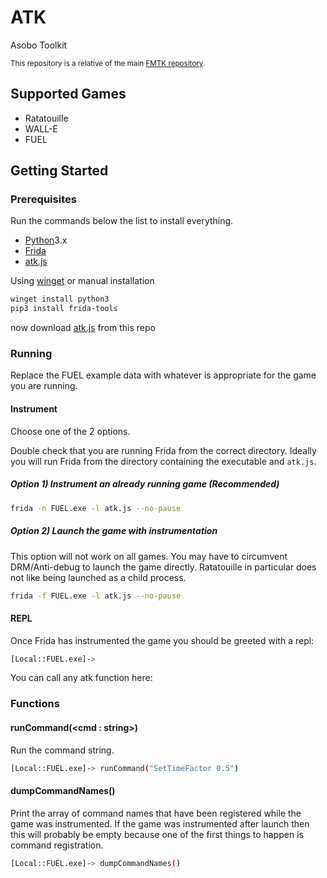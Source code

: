 # ATK

Asobo Toolkit

<sup>This repository is a relative of the main [FMTK repository](https://github.com/widberg/fmtk).</sup>

## Supported Games

* Ratatouille
* WALL-E
* FUEL

## Getting Started

### Prerequisites

Run the commands below the list to install everything.

* [Python](https://www.python.org/)3.x
* [Frida](https://github.com/frida/frida)
* [atk.js](https://raw.githubusercontent.com/widberg/atk/master/atk.js)

Using [winget](https://github.com/microsoft/winget-cli) or manual installation

```sh
winget install python3
pip3 install frida-tools
```

now download [atk.js](https://raw.githubusercontent.com/widberg/atk/master/atk.js) from this repo

### Running

Replace the FUEL example data with whatever is appropriate for the game you are running.

#### Instrument

Choose one of the 2 options.

Double check that you are running Frida from the correct directory. Ideally you will run Frida from the directory containing the executable and `atk.js`.

##### Option 1) Instrument an already running game (Recommended)

```sh
frida -n FUEL.exe -l atk.js --no-pause
```

##### Option 2) Launch the game with instrumentation

This option will not work on all games. You may have to circumvent DRM/Anti-debug to launch the game directly. Ratatouille in particular does not like being launched as a child process.

```sh
frida -f FUEL.exe -l atk.js --no-pause
```

#### REPL

Once Frida has instrumented the game you should be greeted with a repl:

```sh
[Local::FUEL.exe]->
```

You can call any atk function here:

### Functions

#### runCommand(\<cmd : string\>)

Run the command string.

```sh
[Local::FUEL.exe]-> runCommand("SetTimeFactor 0.5")
```

#### dumpCommandNames()

Print the array of command names that have been registered while the game was instrumented. If the game was instrumented after launch then this will probably be empty because one of the first things to happen is command registration.

```sh
[Local::FUEL.exe]-> dumpCommandNames()
```

